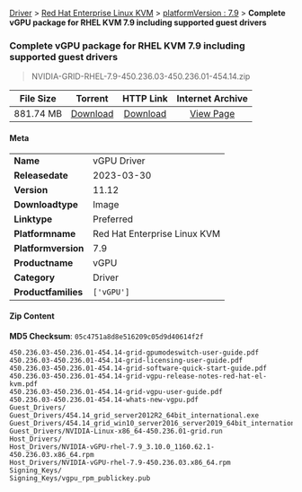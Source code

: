 
[Driver](/README.md)  >  [Red Hat Enterprise Linux KVM](/index/Driver/Red_Hat_Enterprise_Linux_KVM.md)  >  [platformVersion : 7.9](/index/Driver/Red_Hat_Enterprise_Linux_KVM/7.9.md)  >  **Complete vGPU package for RHEL KVM 7.9 including supported guest drivers**


###    Complete vGPU package for RHEL KVM 7.9 including supported guest drivers

> NVIDIA-GRID-RHEL-7.9-450.236.03-450.236.01-454.14.zip   


| **File Size** | **Torrent**  | **HTTP Link** | **Internet Archive** |
|:-------------:|:------------:|:-------------:|:--------------------:|
| 881.74 MB |  [Download](https://archive.org/download/nvgpu_NVIDIA-GRID-RHEL-7.9-450.236.03-450.236.01-454.14.zip/nvgpu_NVIDIA-GRID-RHEL-7.9-450.236.03-450.236.01-454.14.zip_archive.torrent)       | [Download](https://archive.org/compress/nvgpu_NVIDIA-GRID-RHEL-7.9-450.236.03-450.236.01-454.14.zip) | [View Page](https://archive.org/details/nvgpu_NVIDIA-GRID-RHEL-7.9-450.236.03-450.236.01-454.14.zip)       |

#### Meta

<table>
<tr><td><strong>Name</strong></td><td>vGPU Driver</td></tr>
<tr><td><strong>Releasedate</strong></td><td>2023-03-30</td></tr>
<tr><td><strong>Version</strong></td><td>11.12</td></tr>
<tr><td><strong>Downloadtype</strong></td><td>Image</td></tr>
<tr><td><strong>Linktype</strong></td><td>Preferred</td></tr>
<tr><td><strong>Platformname</strong></td><td>Red Hat Enterprise Linux KVM</td></tr>
<tr><td><strong>Platformversion</strong></td><td>7.9</td></tr>
<tr><td><strong>Productname</strong></td><td>vGPU</td></tr>
<tr><td><strong>Category</strong></td><td>Driver</td></tr>
<tr><td><strong>Productfamilies</strong></td><td><code>['vGPU']</code></td></tr>
</table>

#### Zip Content

**MD5 Checksum**: `05c4751a8d8e516209c05d9d40614f2f`

```text
450.236.03-450.236.01-454.14-grid-gpumodeswitch-user-guide.pdf
450.236.03-450.236.01-454.14-grid-licensing-user-guide.pdf
450.236.03-450.236.01-454.14-grid-software-quick-start-guide.pdf
450.236.03-450.236.01-454.14-grid-vgpu-release-notes-red-hat-el-kvm.pdf
450.236.03-450.236.01-454.14-grid-vgpu-user-guide.pdf
450.236.03-450.236.01-454.14-whats-new-vgpu.pdf
Guest_Drivers/
Guest_Drivers/454.14_grid_server2012R2_64bit_international.exe
Guest_Drivers/454.14_grid_win10_server2016_server2019_64bit_international.exe
Guest_Drivers/NVIDIA-Linux-x86_64-450.236.01-grid.run
Host_Drivers/
Host_Drivers/NVIDIA-vGPU-rhel-7.9_3.10.0_1160.62.1-450.236.03.x86_64.rpm
Host_Drivers/NVIDIA-vGPU-rhel-7.9-450.236.03.x86_64.rpm
Signing_Keys/
Signing_Keys/vgpu_rpm_publickey.pub
```